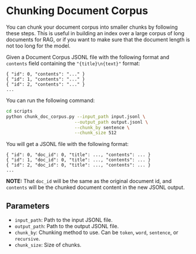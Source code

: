 # Chunking Document Corpus

You can chunk your document corpus into smaller chunks by following these steps. This is useful in building an index over a large corpus of long documents for RAG, or if you want to make sure that the document length is not too long for the model.

Given a Document Corpus JSONL file with the following format and `contents` field containing the `"{title}\n{text}"` format:

```jsonl
{ "id": 0, "contents": "..." }
{ "id": 1, "contents": "..." }
{ "id": 2, "contents": "..." }
...
```

You can run the following command:

```bash
cd scripts
python chunk_doc_corpus.py --input_path input.jsonl \
                          --output_path output.jsonl \
                          --chunk_by sentence \
                          --chunk_size 512
```

You will get a JSONL file with the following format:

```jsonl
{ "id": 0, "doc_id": 0, "title": ..., "contents": ... }
{ "id": 1, "doc_id": 0, "title": ..., "contents": ... }
{ "id": 2, "doc_id": 0, "title": ..., "contents": ... }
...
```

**NOTE:** That `doc_id` will be the same as the original document id, and `contents` will be the chunked document content in the new JSONL output.

## Parameters

- `input_path`: Path to the input JSONL file.
- `output_path`: Path to the output JSONL file.
- `chunk_by`: Chunking method to use. Can be `token`, `word`, `sentence`, or `recursive`.
- `chunk_size`: Size of chunks.
